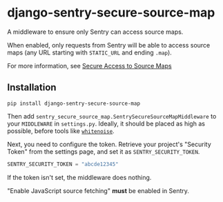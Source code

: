 # django-sentry-secure-source-map

A middleware to ensure only Sentry can access source maps.

When enabled, only requests from Sentry will be able to access source maps (any URL starting with `STATIC_URL` and ending `.map`).

For more information, see [Secure Access to Source Maps](https://docs.sentry.io/platforms/javascript/sourcemaps/uploading/hosting-publicly/#secure-access-to-source-maps)

## Installation

```
pip install django-sentry-secure-source-map
```

Then add `sentry_secure_source_map.SentrySecureSourceMapMiddleware` to your `MIDDLEWARE` in `settings.py`. Ideally, it should be placed as high as possible, before tools like [`whitenoise`](https://pypi.org/project/whitenoise/).

Next, you need to configure the token. Retrieve your project's "Security Token" from the settings page, and set it as `SENTRY_SECURITY_TOKEN`.

```python
SENTRY_SECURITY_TOKEN = "abcde12345"
```

If the token isn't set, the middleware does nothing.

"Enable JavaScript source fetching" **must** be enabled in Sentry.
